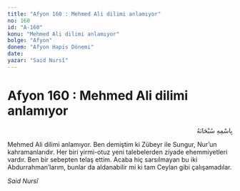 ```yaml
---
title: "Afyon 160 : Mehmed Ali dilimi anlamıyor"
no: 160
id: "A-160"
konu: "Mehmed Ali dilimi anlamıyor"
bolge: "Afyon"
donem: "Afyon Hapis Dönemi"
date: 
yazar: "Said Nursî"
---
```


# Afyon 160 : Mehmed Ali dilimi anlamıyor

<p class="arabic" dir="rtl" title="Meal: “Her türlü noksan sıfatlardan yüce olan Allah’ın adıyla.”">بِاسْمِهِ سُبْحَانَهُ</p>

Mehmed Ali dilimi anlamıyor. Ben demiştim ki Zübeyr ile Sungur, Nur’un kahramanlarıdır. Her biri yirmi-otuz yeni talebelerden ziyade ehemmiyetleri vardır. Ben bir sebepten telaş ettim. Acaba hiç sarsılmayan bu iki Abdurrahman’larım, bunlar da aldanabilir mi ki tam Ceylan gibi çalışamadılar.

*Said Nursî*
